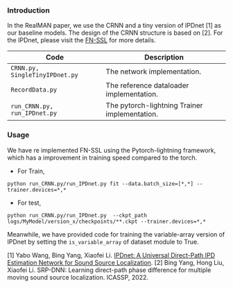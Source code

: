 ### Introduction

In the RealMAN paper, we use the CRNN and a tiny version of IPDnet [1] as our baseline models. The design of the CRNN structure is based on [2]. For the IPDnet, please visit the [FN-SSL](https://github.com/Audio-WestlakeU/FN-SSL) for more details.

| Code | Description |
| --- | --- |
| `CRNN.py, SingleTinyIPDnet.py` | The network implementation. |
| `RecordData.py` | The reference dataloader implementation. |
| `run_CRNN.py, run_IPDnet.py` | The pytorch-lightning Trainer implementation.|

### Usage
We have re implemented FN-SSL using the Pytorch-lightning framework, which has a improvement in training speed compared to the torch.

* For Train,

```
python run_CRNN.py/run_IPDnet.py fit --data.batch_size=[*,*] --trainer.devices=*,*
```

* For test,

```
python run_CRNN.py/run_IPDnet.py  --ckpt_path logs/MyModel/version_x/checkpoints/**.ckpt --trainer.devices=*,*
```

Meanwhile, we have provided code for training the variable-array version of IPDnet by setting the  `is_variable_array` of dataset module to True.



[1] Yabo Wang, Bing Yang, Xiaofei Li. [IPDnet: A Universal Direct-Path IPD Estimation Network for Sound Source Localization](https://arxiv.org/abs/2405.07021).
[2] Bing Yang, Hong Liu, Xiaofei Li. SRP-DNN: Learning direct-path phase difference for multiple moving sound source localization. ICASSP, 2022.
